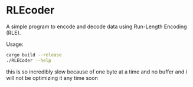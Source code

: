 # RLEcoder

A simple program to encode and decode data using Run-Length Encoding (RLE).

Usage:
```bash
cargo build --release
./RLECoder --help
```


this is so incredibly slow because of one byte at a time and no buffer and i will not be optimizing it any time soon